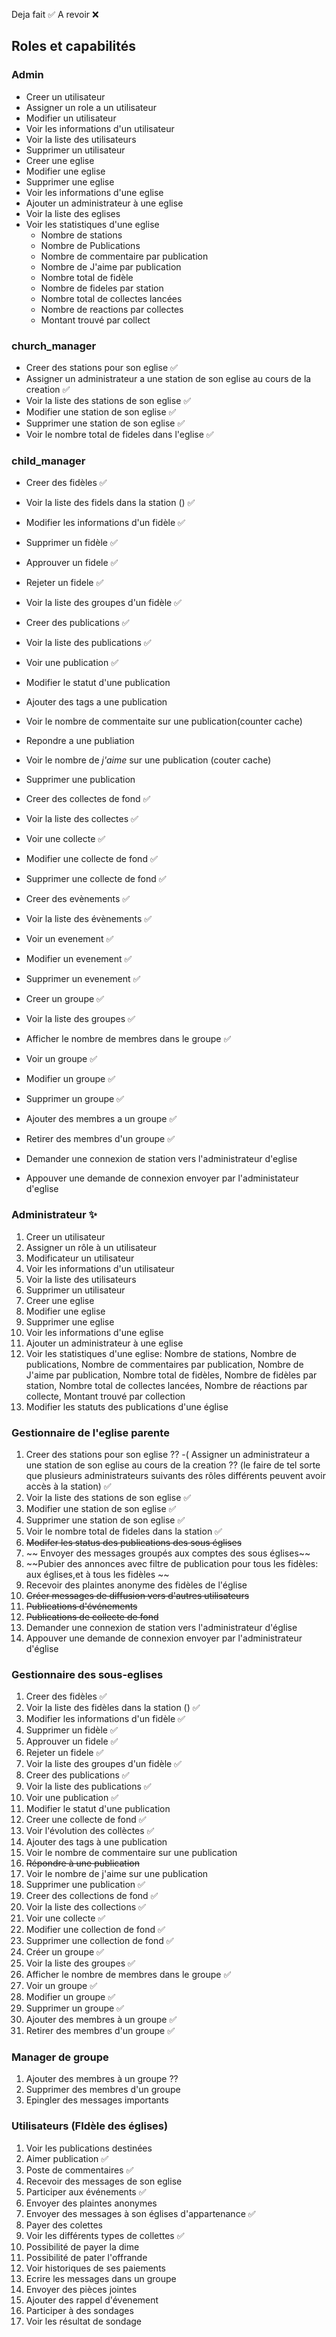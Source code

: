 Deja fait ✅
A revoir ❌

## Roles et capabilités
  ### Admin 
  - Creer un utilisateur
  - Assigner un role a un utilisateur
  - Modifier un utilisateur
  - Voir les informations d'un utilisateur
  - Voir la liste des utilisateurs
  - Supprimer un utilisateur
  - Creer une eglise
  - Modifier une eglise
  - Supprimer une eglise
  - Voir les informations d'une eglise
  - Ajouter un administrateur à une eglise
  - Voir la liste des eglises
  - Voir les statistiques d'une eglise
    - Nombre de stations
    - Nombre de Publications
    - Nombre de commentaire par publication
    - Nombre de J'aime par publication
    - Nombre total de fidèle
    - Nombre de fideles par station
    - Nombre total de collectes lancées
    - Nombre de reactions par collectes
    - Montant trouvé par collect
   
  ### church_manager
  - Creer des stations pour son eglise ✅
  - Assigner un administrateur a une station de son eglise au cours de la creation ✅
  - Voir la liste des stations de son eglise ✅
  - Modifier une station de son eglise ✅
  - Supprimer une station de son eglise ✅
  - Voir le nombre total de fideles dans l'eglise ✅


  ### child_manager
  - Creer des fidèles ✅
  - Voir la liste des fidels dans la station () ✅
  - Modifier les informations d'un fidèle ✅
  - Supprimer un fidèle ✅
  - Approuver un fidele ✅
  - Rejeter un fidele ✅
  - Voir la liste des groupes d'un fidèle ✅

  - Creer des publications ✅
  - Voir la liste des publications ✅
  - Voir une publication ✅
  - Modifier le statut d'une publication
  - Ajouter des tags a une publication
  - Voir le nombre de commentaite sur une publication(counter cache)
  - Repondre a une publiation 
  - Voir le nombre de *j'aime* sur une publication (couter cache)
  - Supprimer une publication 
  
  - Creer des collectes de fond ✅
  - Voir la liste des collectes ✅
  - Voir une collecte ✅
  - Modifier une collecte de fond ✅
  - Supprimer une collecte de fond ✅

  - Creer des evènements ✅
  - Voir la liste des évènements ✅
  - Voir un evenement ✅
  - Modifier un evenement ✅
  - Supprimer un evenement ✅

  - Creer un groupe ✅
  - Voir la liste des groupes ✅
  - Afficher le nombre de membres dans le groupe ✅
  - Voir un groupe ✅
  - Modifier un groupe ✅
  - Supprimer un groupe ✅
  - Ajouter des membres a un groupe ✅
  - Retirer des membres d'un groupe ✅

  - Demander une connexion de station vers l'administrateur d'eglise
  - Appouver une demande de connexion envoyer par l'administateur d'eglise


###	Administrateur ✨			
1. Creer un utilisateur					
2.	Assigner un rôle à un utilisateur
3.	Modificateur un utilisateur					
4.	Voir les informations d'un utilisateur					
5.	Voir la liste des utilisateurs					
6.	Supprimer un utilisateur					
7.	Creer une eglise					
8.	Modifier une eglise					
9.	Supprimer une eglise					
10.	Voir les informations d'une eglise					
11.	Ajouter un administrateur à une eglise					
12.	Voir les statistiques d'une eglise: Nombre de stations, Nombre de publications, Nombre de commentaires par publication, Nombre de J'aime par publication, Nombre total de fidèles, Nombre de fidèles par station, Nombre total de collectes lancées, Nombre de réactions par collecte, Montant trouvé par collection					
13.	Modifier les statuts des publications d'une église					

### Gestionnaire de l'eglise parente					
1.	Creer des stations pour son eglise ?? -( Assigner un administrateur a une station de son eglise au cours de la creation ?? (le faire de tel sorte que plusieurs administrateurs suivants des rôles différents peuvent avoir accès à la station)	✅			
2.	Voir la liste des stations de son eglise ✅				
3.	Modifier une station de son eglise ✅					
4.	Supprimer une station de son eglise ✅					
5.	Voir le nombre total de fideles dans la station ✅					
6.	~~Modifer les status des publications des sous églises~~	
7.	~~ Envoyer des messages groupés aux comptes des sous églises~~				
8.	~~Pubier des annonces avec filtre de publication pour tous les fidèles: aux églises,et à tous les fidèles ~~
9.	Recevoir des plaintes anonyme des fidèles de l'église					
10.	~~Créer messages de diffusion vers d'autres utilisateurs~~					
11.	~~Publications d'événements~~ 					
12.	~~Publications de collecte de fond~~					
13.	Demander une connexion de station vers l'administrateur d'église					
14.	Appouver une demande de connexion envoyer par l'administrateur d'église					


###	Gestionnaire des sous-eglises	
1.	Creer des fidèles ✅	
2.	Voir la liste des fidèles dans la station () ✅	
3.	Modifier les informations d'un fidèle ✅	
4.	Supprimer un fidèle ✅	
5.	Approuver un fidele ✅	
6.	Rejeter un fidele ✅	
7.	Voir la liste des groupes d'un fidèle ✅	
8.	Creer des publications ✅	
9.	Voir la liste des publications ✅	
10.	Voir une publication ✅	
11.	Modifier le statut d'une publication	
12.	Creer une collecte de fond	✅
13.	Voir l'évolution des collèctes	✅	
14.	Ajouter des tags à une publication	
15.	Voir le nombre de commentaire sur une publication 
16.	~~Répondre à une publication~~
17.	Voir le nombre de j'aime sur une publication 
18.	Supprimer une publication	✅
19.	Creer des collections de fond	✅
20.	Voir la liste des collections	✅
21.	Voir une collecte	✅
22.	Modifier une collection de fond	✅
23.	Supprimer une collection de fond	✅
24.	Créer un groupe ✅	
25.	Voir la liste des groupes ✅	
26.	Afficher le nombre de membres dans le groupe ✅	
27.	Voir un groupe ✅	
28.	Modifier un groupe ✅	
29.	Supprimer un groupe ✅	
30.	Ajouter des membres à un groupe ✅	
21.	Retirer des membres d'un groupe ✅	






###	Manager de groupe
1.	Ajouter des membres à un groupe ?? 
2.	Supprimer des membres d'un groupe
3.	Epingler des messages importants

###	Utilisateurs (FIdèle des églises)
1.	Voir les publications destinées 
2.	Aimer publication ✅
3.	Poste de commentaires ✅
4.	Recevoir des messages de son eglise 
5.	Participer aux événements ✅
6.	Envoyer des plaintes anonymes
7.	Envoyer des messages à son églises d'appartenance ✅
8.	Payer des colettes 
9.	Voir les différents types de collettes ✅
10.	Possibilité de payer la dime  
11.	Possibilité de pater l'offrande 
12.	Voir historiques de ses paiements
13.	Ecrire les messages dans un groupe
14.	Envoyer des pièces jointes
15.	Ajouter des rappel d'évenement
16.	Participer à des sondages
17.	Voir les résultat de sondage
